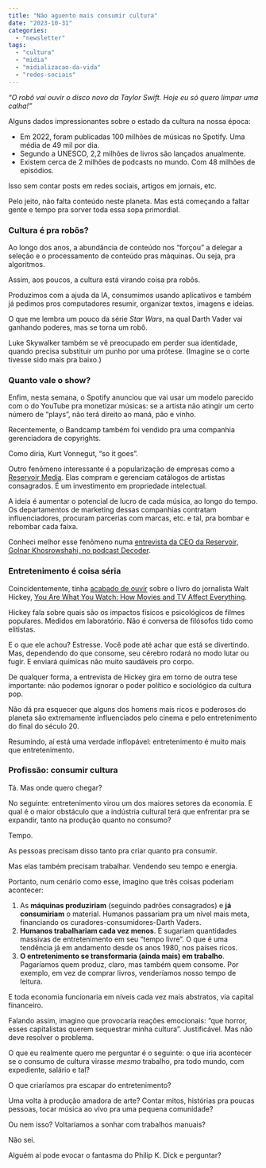 ```yaml
---
title: "Não aguento mais consumir cultura"
date: "2023-10-31"
categories: 
  - "newsletter"
tags: 
  - "cultura"
  - "midia"
  - "midializacao-da-vida"
  - "redes-sociais"
---
```


_“O robô vai ouvir o disco novo da Taylor Swift. Hoje eu só quero limpar uma calha!”_

Alguns dados impressionantes sobre o estado da cultura na nossa época:

- Em 2022, foram publicadas 100 milhões de músicas no Spotify. Uma média de 49 mil por dia.
- Segundo a UNESCO, 2,2 milhões de livros são lançados anualmente.
- Existem cerca de 2 milhões de podcasts no mundo. Com 48 milhões de episódios.

Isso sem contar posts em redes sociais, artigos em jornais, etc.

Pelo jeito, não falta conteúdo neste planeta. Mas está começando a faltar gente e tempo pra sorver toda essa sopa primordial.

### Cultura é pra robôs?

Ao longo dos anos, a abundância de conteúdo nos “forçou” a delegar a seleção e o processamento de conteúdo pras máquinas. Ou seja, pra algoritmos.

Assim, aos poucos, a cultura está virando coisa pra robôs.

Produzimos com a ajuda da IA, consumimos usando aplicativos e também já pedimos pros computadores resumir, organizar textos, imagens e ideias.

O que me lembra um pouco da série _Star Wars_, na qual Darth Vader vai ganhando poderes, mas se torna um robô.

Luke Skywalker também se vê preocupado em perder sua identidade, quando precisa substituir um punho por uma prótese. (Imagine se o corte tivesse sido mais pra baixo.)

### Quanto vale o show?

Enfim, nesta semana, o Spotify anunciou que vai usar um modelo parecido com o do YouTube pra monetizar músicas: se a artista não atingir um certo número de “plays”, não terá direito ao maná, pão e vinho.

Recentemente, o Bandcamp também foi vendido pra uma companhia gerenciadora de copyrights.

Como diria, Kurt Vonnegut, “so it goes”.

Outro fenômeno interessante é a popularização de empresas como a [Reservoir Media](https://www.reservoir-media.com/). Elas compram e gerenciam catálogos de artistas consagrados. É um investimento em propriedade intelectual.

A ideia é aumentar o potencial de lucro de cada música, ao longo do tempo. Os departamentos de marketing dessas companhias contratam influenciadores, procuram parcerias com marcas, etc. e tal, pra bombar e rebombar cada faixa.

Conheci melhor esse fenômeno numa [entrevista da CEO da Reservoir, Golnar Khosrowshahi, no podcast Decoder](https://open.spotify.com/episode/75eTXracPwzzvskdqq7es7).

### Entretenimento é coisa séria

Coincidentemente, tinha [acabado de ouvir](https://open.spotify.com/episode/0bwdUjH3YAU4s7KmKAxsNH) sobre o livro do jornalista Walt Hickey, [You Are What You Watch: How Movies and TV Affect Everything](https://www.amazon.com.br/You-Are-What-Watch-Everything-ebook/dp/B0BX3X1G1X?__mk_pt_BR=%C3%85M%C3%85%C5%BD%C3%95%C3%91&keywords=Walt+Hickey&qid=1698791201&sr=8-1&linkCode=ll1&tag=eduf-20&linkId=4abf18458c27915618b52c7046cb1527&language=pt_BR&ref_=as_li_ss_tl).

Hickey fala sobre quais são os impactos físicos e psicológicos de filmes populares. Medidos em laboratório. Não é conversa de filósofos tido como elitistas.

E o que ele achou? Estresse. Você pode até achar que está se divertindo. Mas, dependendo do que consome, seu cérebro rodará no modo lutar ou fugir. E enviará químicas não muito saudáveis pro corpo.

De qualquer forma, a entrevista de Hickey gira em torno de outra tese importante: não podemos ignorar o poder político e sociológico da cultura pop.

Não dá pra esquecer que alguns dos homens mais ricos e poderosos do planeta são extremamente influenciados pelo cinema e pelo entretenimento do final do século 20.

Resumindo, aí está uma verdade inflopável: entretenimento é muito mais que entretenimento.

### Profissão: consumir cultura

Tá. Mas onde quero chegar?

No seguinte: entretenimento virou um dos maiores setores da economia. E qual é o maior obstáculo que a indústria cultural terá que enfrentar pra se expandir, tanto na produção quanto no consumo?

Tempo.

As pessoas precisam disso tanto pra criar quanto pra consumir.

Mas elas também precisam trabalhar. Vendendo seu tempo e energia.

Portanto, num cenário como esse, imagino que três coisas poderiam acontecer:

1. As **máquinas produziriam** (seguindo padrões consagrados) e **já consumiriam** o material. Humanos passariam pra um nível mais meta, financiando os curadores-consumidores-Darth Vaders.
2. **Humanos trabalhariam cada vez menos**. E sugariam quantidades massivas de entretenimento em seu “tempo livre”. O que é uma tendência já em andamento desde os anos 1980, nos países ricos.
3. **O entretenimento se transformaria (ainda mais) em trabalho**. Pagaríamos quem produz, claro, mas também quem consome. Por exemplo, em vez de comprar livros, venderíamos nosso tempo de leitura.

E toda economia funcionaria em níveis cada vez mais abstratos, via capital financeiro.

Falando assim, imagino que provocaria reações emocionais: “que horror, esses capitalistas querem sequestrar minha cultura”. Justificável. Mas não deve resolver o problema.

O que eu realmente quero me perguntar é o seguinte: o que iria acontecer se o consumo de cultura virasse _mesmo_ trabalho, pra todo mundo, com expediente, salário e tal?

O que criaríamos pra escapar do entretenimento?

Uma volta à produção amadora de arte? Contar mitos, histórias pra poucas pessoas, tocar música ao vivo pra uma pequena comunidade?

Ou nem isso? Voltaríamos a sonhar com trabalhos manuais?

Não sei.

Alguém aí pode evocar o fantasma do Philip K. Dick e perguntar?
